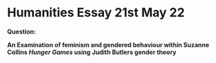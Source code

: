 # Humanities Essay 21st May 22

**Question:**

**An Examination of feminism and gendered behaviour within Suzanne Collins *Hunger Games* using Judith Butlers gender theory**
